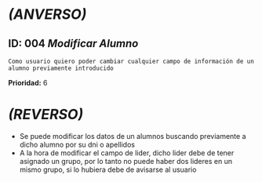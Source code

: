 # *(ANVERSO)*
## ID: 004         *Modificar Alumno*
`Como usuario quiero poder cambiar cualquier campo de información de un alumno previamente introducido`

**Prioridad:** 6

# *(REVERSO)*
 * Se puede modificar los datos de un alumnos buscando previamente a dicho alumno por su dni o apellidos
 * A la hora de modificar el campo de lider, dicho lider debe de tener asignado un grupo, por lo tanto no puede haber dos lideres en un mismo grupo, si lo hubiera debe de avisarse al usuario

